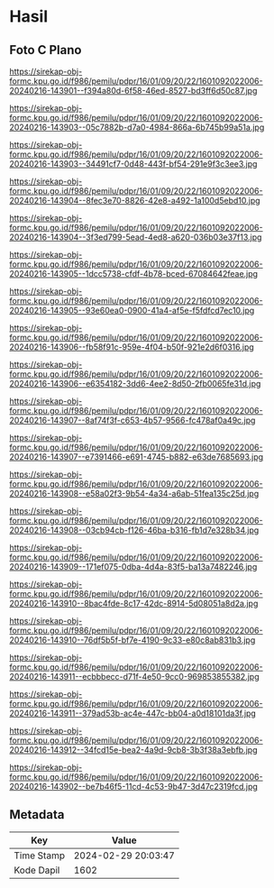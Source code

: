 # Hasil

## Foto C Plano

https://sirekap-obj-formc.kpu.go.id/f986/pemilu/pdpr/16/01/09/20/22/1601092022006-20240216-143901--f394a80d-6f58-46ed-8527-bd3ff6d50c87.jpg

https://sirekap-obj-formc.kpu.go.id/f986/pemilu/pdpr/16/01/09/20/22/1601092022006-20240216-143903--05c7882b-d7a0-4984-866a-6b745b99a51a.jpg

https://sirekap-obj-formc.kpu.go.id/f986/pemilu/pdpr/16/01/09/20/22/1601092022006-20240216-143903--34491cf7-0d48-443f-bf54-291e9f3c3ee3.jpg

https://sirekap-obj-formc.kpu.go.id/f986/pemilu/pdpr/16/01/09/20/22/1601092022006-20240216-143904--8fec3e70-8826-42e8-a492-1a100d5ebd10.jpg

https://sirekap-obj-formc.kpu.go.id/f986/pemilu/pdpr/16/01/09/20/22/1601092022006-20240216-143904--3f3ed799-5ead-4ed8-a620-036b03e37f13.jpg

https://sirekap-obj-formc.kpu.go.id/f986/pemilu/pdpr/16/01/09/20/22/1601092022006-20240216-143905--1dcc5738-cfdf-4b78-bced-67084642feae.jpg

https://sirekap-obj-formc.kpu.go.id/f986/pemilu/pdpr/16/01/09/20/22/1601092022006-20240216-143905--93e60ea0-0900-41a4-af5e-f5fdfcd7ec10.jpg

https://sirekap-obj-formc.kpu.go.id/f986/pemilu/pdpr/16/01/09/20/22/1601092022006-20240216-143906--fb58f91c-959e-4f04-b50f-921e2d6f0316.jpg

https://sirekap-obj-formc.kpu.go.id/f986/pemilu/pdpr/16/01/09/20/22/1601092022006-20240216-143906--e6354182-3dd6-4ee2-8d50-2fb0065fe31d.jpg

https://sirekap-obj-formc.kpu.go.id/f986/pemilu/pdpr/16/01/09/20/22/1601092022006-20240216-143907--8af74f3f-c653-4b57-9566-fc478af0a49c.jpg

https://sirekap-obj-formc.kpu.go.id/f986/pemilu/pdpr/16/01/09/20/22/1601092022006-20240216-143907--e7391466-e691-4745-b882-e63de7685693.jpg

https://sirekap-obj-formc.kpu.go.id/f986/pemilu/pdpr/16/01/09/20/22/1601092022006-20240216-143908--e58a02f3-9b54-4a34-a6ab-51fea135c25d.jpg

https://sirekap-obj-formc.kpu.go.id/f986/pemilu/pdpr/16/01/09/20/22/1601092022006-20240216-143908--03cb94cb-f126-46ba-b316-fb1d7e328b34.jpg

https://sirekap-obj-formc.kpu.go.id/f986/pemilu/pdpr/16/01/09/20/22/1601092022006-20240216-143909--171ef075-0dba-4d4a-83f5-ba13a7482246.jpg

https://sirekap-obj-formc.kpu.go.id/f986/pemilu/pdpr/16/01/09/20/22/1601092022006-20240216-143910--8bac4fde-8c17-42dc-8914-5d08051a8d2a.jpg

https://sirekap-obj-formc.kpu.go.id/f986/pemilu/pdpr/16/01/09/20/22/1601092022006-20240216-143910--76df5b5f-bf7e-4190-9c33-e80c8ab831b3.jpg

https://sirekap-obj-formc.kpu.go.id/f986/pemilu/pdpr/16/01/09/20/22/1601092022006-20240216-143911--ecbbbecc-d71f-4e50-9cc0-969853855382.jpg

https://sirekap-obj-formc.kpu.go.id/f986/pemilu/pdpr/16/01/09/20/22/1601092022006-20240216-143911--379ad53b-ac4e-447c-bb04-a0d18101da3f.jpg

https://sirekap-obj-formc.kpu.go.id/f986/pemilu/pdpr/16/01/09/20/22/1601092022006-20240216-143912--34fcd15e-bea2-4a9d-9cb8-3b3f38a3ebfb.jpg

https://sirekap-obj-formc.kpu.go.id/f986/pemilu/pdpr/16/01/09/20/22/1601092022006-20240216-143902--be7b46f5-11cd-4c53-9b47-3d47c2319fcd.jpg


## Metadata

| Key        | Value               |
| ---------- | ------------------- |
| Time Stamp | 2024-02-29 20:03:47 |
| Kode Dapil | 1602                |



